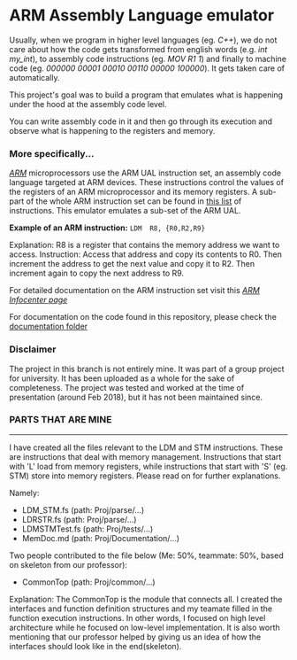 # ARM Assembly Language emulator
Usually, when we program in higher level languages (eg. *C++*), we do not care about how the code gets transformed from english words (e.g. *int my_int*), to assembly code instructions (eg. *MOV R1 1*) and finally to machine code (eg. *000000 00001 00010 00110 00000 100000*). It gets taken care of automatically.

This project's goal was to build a program that emulates what is happening under the hood at the assembly code level. 

You can write assembly code in it and then go through its execution and observe what is happening to the registers and memory.

### More specifically...

[*ARM*](https://www.arm.com/products/silicon-ip-cpu?utm_source=google&utm_medium=cpc&utm_campaign=2019_enterprise-marketing_mk30_na_brand-solutions_bol_awa&utm_term=arm%20technology&gclid=Cj0KCQiA6t6ABhDMARIsAONIYywHOBIjWjvlhM2sMU7O_jBkCilNUscSFEx69NlLGgMOF4LDl5MNXSMaAkPgEALw_wcB) microprocessors use the ARM UAL instruction set, an assembly code language targeted at ARM devices. These instructions control the values of the registers of an ARM microprocessor and its memory registers. A sub-part of the whole ARM instruction set can be found in [this list](https://salmanarif.bitbucket.io/visual/supported_instructions.html) of instructions.
This emulator emulates a sub-set of the ARM UAL.

**Example of an ARM instruction:**
`LDM  R8, {R0,R2,R9}`

Explanation: R8 is a register that contains the memory address we want to access. Instruction: Access that address and copy its contents to R0. Then increment the address to get the next value and copy it to R2. Then increment again to copy the next address to R9. 

For detailed documentation on the ARM instruction set visit this [*ARM Infocenter page*](https://developer.arm.com/documentation/dui0552/a/the-cortex-m3-instruction-set/memory-access-instructions/ldm-and-stm)

For documentation on the code found in this repository, please check the [documentation folder](https://github.com/mchatzis/VisUAL/tree/master/Proj/Documentation)

### Disclaimer

The project in this branch is not entirely mine. It was part of a group project for university.
It has been uploaded as a whole for the sake of completeness. The project was tested and worked at the time of presentation (around Feb 2018), but it has not been maintained since.

### PARTS THAT ARE MINE
___________________

I have created all the files relevant to the LDM and STM instructions. These are instructions that deal with memory management. Instructions that start with 'L' load from memory registers, while instructions that start with 'S' (eg. STM) store into memory registers. Please read on for further explanations.

Namely:
- LDM_STM.fs (path: Proj/parse/...)
- LDRSTR.fs (path: Proj/parse/...)
- LDMSTMTest.fs (path: Proj/tests/...)
- MemDoc.md (path: Proj/Documentation/...)

Two people contributed to the file below (Me: 50%, teammate: 50%, based on skeleton from our professor):
- CommonTop (path: Proj/common/...)

Explanation: The CommonTop is the module that connects all. I created the interfaces and function definition structures and my teamate filled in the function execution instructions. In other words, I focused on high level architecture while he focused on low-level implementation. It is also worth mentioning that our professor helped by giving us an idea of how the interfaces should look like in the end(skeleton).








